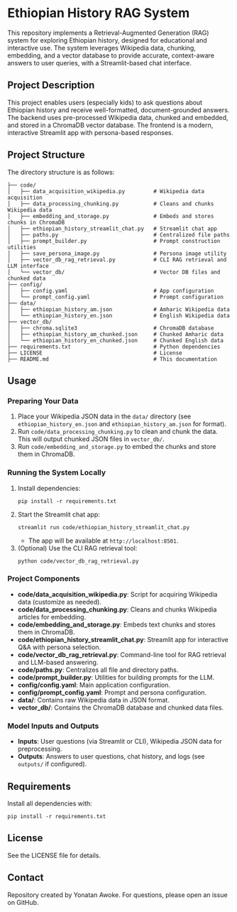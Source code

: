 
Ethiopian History RAG System
===========================

This repository implements a Retrieval-Augmented Generation (RAG) system for exploring Ethiopian history, designed for educational and interactive use. The system leverages Wikipedia data, chunking, embedding, and a vector database to provide accurate, context-aware answers to user queries, with a Streamlit-based chat interface.

## Project Description

This project enables users (especially kids) to ask questions about Ethiopian history and receive well-formatted, document-grounded answers. The backend uses pre-processed Wikipedia data, chunked and embedded, and stored in a ChromaDB vector database. The frontend is a modern, interactive Streamlit app with persona-based responses.

## Project Structure

The directory structure is as follows:

```
├── code/
│   ├── data_acquisition_wikipedia.py         # Wikipedia data acquisition
│   ├── data_processing_chunking.py           # Cleans and chunks Wikipedia data
│   ├── embedding_and_storage.py              # Embeds and stores chunks in ChromaDB
│   ├── ethiopian_history_streamlit_chat.py   # Streamlit chat app
│   ├── paths.py                              # Centralized file paths
│   ├── prompt_builder.py                     # Prompt construction utilities
│   ├── save_persona_image.py                 # Persona image utility
│   ├── vector_db_rag_retrieval.py            # CLI RAG retrieval and LLM interface
│   └── vector_db/                            # Vector DB files and chunked data
├── config/
│   ├── config.yaml                           # App configuration
│   └── prompt_config.yaml                    # Prompt configuration
├── data/
│   ├── ethiopian_history_am.json             # Amharic Wikipedia data
│   └── ethiopian_history_en.json             # English Wikipedia data
├── vector_db/
│   ├── chroma.sqlite3                        # ChromaDB database
│   ├── ethiopian_history_am_chunked.json     # Chunked Amharic data
│   └── ethiopian_history_en_chunked.json     # Chunked English data
├── requirements.txt                          # Python dependencies
├── LICENSE                                   # License
├── README.md                                 # This documentation
```

## Usage

### Preparing Your Data

1. Place your Wikipedia JSON data in the `data/` directory (see `ethiopian_history_en.json` and `ethiopian_history_am.json` for format).
2. Run `code/data_processing_chunking.py` to clean and chunk the data. This will output chunked JSON files in `vector_db/`.
3. Run `code/embedding_and_storage.py` to embed the chunks and store them in ChromaDB.

### Running the System Locally

1. Install dependencies:
   ```
   pip install -r requirements.txt
   ```
2. Start the Streamlit chat app:
   ```
   streamlit run code/ethiopian_history_streamlit_chat.py
   ```
   - The app will be available at `http://localhost:8501`.
3. (Optional) Use the CLI RAG retrieval tool:
   ```
   python code/vector_db_rag_retrieval.py
   ```

### Project Components

- **code/data_acquisition_wikipedia.py**: Script for acquiring Wikipedia data (customize as needed).
- **code/data_processing_chunking.py**: Cleans and chunks Wikipedia articles for embedding.
- **code/embedding_and_storage.py**: Embeds text chunks and stores them in ChromaDB.
- **code/ethiopian_history_streamlit_chat.py**: Streamlit app for interactive Q&A with persona selection.
- **code/vector_db_rag_retrieval.py**: Command-line tool for RAG retrieval and LLM-based answering.
- **code/paths.py**: Centralizes all file and directory paths.
- **code/prompt_builder.py**: Utilities for building prompts for the LLM.
- **config/config.yaml**: Main application configuration.
- **config/prompt_config.yaml**: Prompt and persona configuration.
- **data/**: Contains raw Wikipedia data in JSON format.
- **vector_db/**: Contains the ChromaDB database and chunked data files.

### Model Inputs and Outputs

- **Inputs**: User questions (via Streamlit or CLI), Wikipedia JSON data for preprocessing.
- **Outputs**: Answers to user questions, chat history, and logs (see `outputs/` if configured).

## Requirements

Install all dependencies with:

```
pip install -r requirements.txt
```

## License

See the LICENSE file for details.

## Contact

Repository created by Yonatan Awoke. For questions, please open an issue on GitHub.
